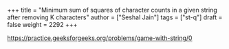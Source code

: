 +++
title = "Minimum sum of squares of character counts in a given string after removing K characters"
author = ["Seshal Jain"]
tags = ["st-q"]
draft = false
weight = 2292
+++

<https://practice.geeksforgeeks.org/problems/game-with-string/0>
